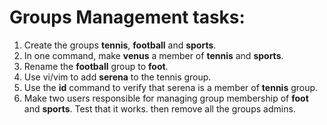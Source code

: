 # Groups Management tasks:
1. Create the groups **tennis**, **football** and **sports**.
2. In one command, make **venus** a member of **tennis** and **sports**.
3. Rename the **football** group to **foot**.
4. Use vi/vim to add **serena** to the tennis group.
5. Use the **id** command to verify that serena is a member of **tennis** group.
6. Make two users responsible for managing group membership of **foot** and **sports**. Test that it works. then remove all the groups admins.

